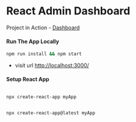 # React Admin Dashboard

Project in Action - [Dashboard](https://dashboard-luuthevinh.vercel.app/)

#### Run The App Locally

```sh
npm run install && npm start
```

- visit url <http://localhost:3000/>

#### Setup React App

```sh

npx create-react-app myApp

```

```sh

npx create-react-app@latest myApp

```
